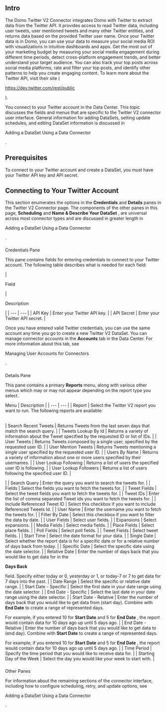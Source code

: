 

Intro
-------

The Domo Twitter V2 Connector integrates Domo with Twitter to extract data from the Twitter API. It provides access to read Twitter data, including user tweets, user mentioned tweets and many other Twitter entities, and returns data based on the provided Twitter user name. Once your Twitter data is in Domo, you can use your data to measure your social media ROI with visualizations in intuitive dashboards and apps. Get the most out of your marketing budget by measuring your social media engagement during different time periods, detect cross-platform engagement trends, and better understand your target audience. You can also track your top posts across social media platforms, rate and filter your top posts, and identify other patterns to help you create engaging content. To learn more about the Twitter API, visit their site (

https://dev.twitter.com/rest/public

).


 You connect to your Twitter account in the Data Center. This topic discusses the fields and menus that are specific to the Twitter V2 connector user interface. General information for adding DataSets, setting update schedules, and editing DataSet information is discussed in

Adding a DataSet Using a Data Connector

.


 Prerequisites
---------------

To connect to your Twitter account and create a DataSet, you must have your Twitter API key and API secret.


 Connecting to Your Twitter Account
------------------------------------


 This section enumerates the options in the
 **Credentials**
 and
 **Details**
 panes in the Twitter V2 Connector page. The components of the other panes in this page,
 **Scheduling**
 and
 **Name & Describe Your DataSet**
 , are universal across most connector types and are discussed in greater length in

Adding a DataSet Using a Data Connector

.


###

Credentials Pane


 This pane contains fields for entering credentials to connect to your Twitter account. The following table describes what is needed for each field:


|

Field

|

Description

|
| --- | --- |
|
 API Key
  |
 Enter your Twitter API key.
  |
|
 API Secret
  |
 Enter your Twitter API secret.
  |


 Once you have entered valid Twitter credentials, you can use the same account any time you go to create a new Twitter V2 DataSet. You can manage connector accounts in the
 **Accounts**
 tab in the Data Center. For more information about this tab, see

Managing User Accounts for Connectors

.


###
 Details Pane

This pane contains a primary
 **Reports**
 menu, along with various other menus which may or may not appear depending on the report type you select.


 Menu
  |
 Description
  |
| --- | --- |
|
 Report
  |
 Select the Twitter V2 report you want to run. The following reports are available:


|  |  |
| --- | --- |
|
 Search Recent Tweets
  |
 Returns Tweets from the last seven days that match the search query.
  |
|
 Tweets Lookup By Id
  |
 Returns a variety of information about the Tweet specified by the requested ID or list of IDs.
  |
|
 User Tweets
  |
 Returns Tweets composed by a single user, specified by the requested user ID.
  |
|
 User Mention Tweets
  |
 Returns Tweets mentioning a single user specified by the requested user ID.
  |
|
 Users By Name
  |
 Returns a variety of information about one or more users specified by their usernames.
  |
|
 User Lookup Following
  |
 Returns a list of users the specified user ID is following.
  |
|
 User Lookup Followers
  |
 Returns a list of users following the specified user ID.
  |


 |
|
 Search Query
  |
 Enter the query you want to search the tweets for.
  |
|
 Fields
  |
 Select the fields you want to fetch the tweets for.
  |
|
 Tweet Fields
  |
 Select the tweet fields you want to fetch the tweets for.
  |
|
 Tweet IDs
  |
 Enter the list of comma separated Tweet ids you want to fetch the tweets for.
  |
|
 Include Referenced Tweet ID
  |
 Select this checkbox if you want to include Referenced Tweets Id.
  |
|
 User Name
  |
 Enter the username you want to fetch the tweets for.
  |
|
 Filter By Date
  |
 Select this checkbox if you want to filter the data by date.
  |
|
 User Fields
  |
 Select user fields.
  |
|
 Expansions
  |
 Select expansions.
  |
|
 Media Fields
  |
 Select media fields.
  |
|
 Place Fields
  |
 Select place fields.
  |
|
 Poll Fields
  |
 Select poll fields.
  |
|
 Tweet Fields
  |
 Select tweet fields.
  |
|
 Start Time
  |
 Select the date format for your data.
  |
|
 Single Date
  |
 Select whether the report data is for a specific date or for a relative number of days back from today.
  |
|
 Specific Date
  |
 Select the specific date using the date selector.
  |
|
 Relative Date
  |
 Enter the number of days back that you would like to get data for in the


**Days Back**


 field. Specify either today or 0, yesterday or 1, or today-7 or 7 to get data for 7 days into the past.
  |
|
 Date Range
  |
 Select the specific or relative date range.
  |
|
 Start Date - Specific
  |
 Select the first date in your date range using the date selector.
  |
|
 End Date - Specific
  |
 Select the last date in your date range using the date selector.
  |
|
 Start Date - Relative
  |
 Enter the number of days back that you would like to get data from (start day). Combine with
 ********End Date********
 to create a range of represented days.


 For example, if you entered 10 for
 ********Start Date********
 and 5 for
 ********End Date********
 , the report would contain data for 10 days ago up until 5 days ago.
  |
|
 End Date - Relative
  |
 Enter the number of days back that you would like to get data to (end day). Combine with
 ********Start Date********
 to create a range of represented days.


 For example, if you entered 10 for
 ********Start Date********
 and 5 for
 ********End Date********
 , the report would contain data for 10 days ago up until 5 days ago.
  |
|
 Time Period
  |
 Specify the time period that you would like to receive data for.
  |
|
 Starting Day of the Week
  |
 Select the day you would like your week to start with.
  |


###
 Other Panes

For information about the remaining sections of the connector interface, including how to configure scheduling, retry, and update options, see

Adding a DataSet Using a Data Connector

.

